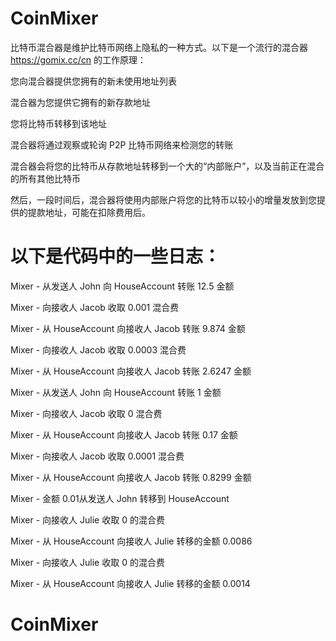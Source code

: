 # CoinMixer

比特币混合器是维护比特币网络上隐私的一种方式。以下是一个流行的混合器 https://gomix.cc/cn 的工作原理：

您向混合器提供您拥有的新未使用地址列表

混合器为您提供它拥有的新存款地址

您将比特币转移到该地址

混合器将通过观察或轮询 P2P 比特币网络来检测您的转账

混合器会将您的比特币从存款地址转移到一个大的“内部账户”，以及当前正在混合的所有其他比特币

然后，一段时间后，混合器将使用内部账户将您的比特币以较小的增量发放到您提供的提款地址，可能在扣除费用后。

# 以下是代码中的一些日志：

Mixer - 从发送人 John 向 HouseAccount 转账 12.5 金额

Mixer - 向接收人 Jacob 收取 0.001 混合费

Mixer - 从 HouseAccount 向接收人 Jacob 转账 9.874 金额

Mixer - 向接收人 Jacob 收取 0.0003 混合费

Mixer - 从 HouseAccount 向接收人 Jacob 转账 2.6247 金额

Mixer - 从发送人 John 向 HouseAccount 转账 1 金额

Mixer - 向接收人 Jacob 收取 0 混合费

Mixer - 从 HouseAccount 向接收人 Jacob 转账 0.17 金额

Mixer - 向接收人 Jacob 收取 0.0001 混合费

Mixer - 从 HouseAccount 向接收人 Jacob 转账 0.8299 金额

Mixer - 金额 0.01从发送人 John 转移到 HouseAccount

Mixer - 向接收人 Julie 收取 0 的混合费

Mixer - 从 HouseAccount 向接收人 Julie 转移的金额 0.0086

Mixer - 向接收人 Julie 收取 0 的混合费

Mixer - 从 HouseAccount 向接收人 Julie 转移的金额 0.0014

# CoinMixer
